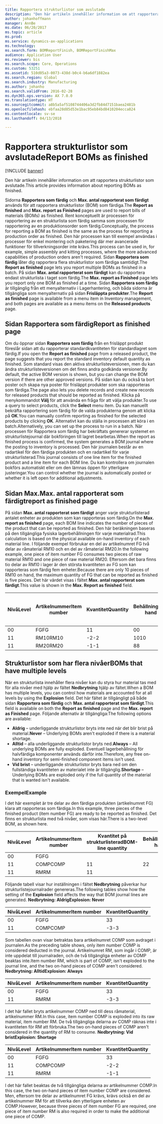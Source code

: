 ```yaml
---
title: Rapportera strukturlistor som avslutade
description: "Den här artikeln innehåller information om att rapportera strukturlistor som avslutade."
author: johanhoffmann
manager: AnnBe
ms.date: 06/20/2017
ms.topic: article
ms.prod: 
ms.service: dynamics-ax-applications
ms.technology: 
ms.search.form: BOMReportFinish, BOMReportFinishMax
audience: Application User
ms.reviewer: bis
ms.search.scope: Core, Operations
ms.custom: 53251
ms.assetid: 510d05a3-0073-438d-b0c4-b6a6df1882ea
ms.search.region: Global
ms.search.industry: Manufacturing
ms.author: johanho
ms.search.validFrom: 2016-02-28
ms.dyn365.ops.version: AX 7.0.0
ms.translationtype: HT
ms.sourcegitcommit: a8b5a5af5108744406a3d2fb84d7151baea2481b
ms.openlocfilehash: ebfaa28d85d53e1bac95eb84bd8410204ecca824
ms.contentlocale: sv-se
ms.lasthandoff: 04/13/2018

---
```


# <a name="report-boms-as-finished"></a><span data-ttu-id="eb16c-103">Rapportera strukturlistor som avslutade</span><span class="sxs-lookup"><span data-stu-id="eb16c-103">Report BOMs as finished</span></span>

[!INCLUDE [banner](../includes/banner.md)]

<span data-ttu-id="eb16c-104">Den här artikeln innehåller information om att rapportera strukturlistor som avslutade.</span><span class="sxs-lookup"><span data-stu-id="eb16c-104">This article provides information about reporting BOMs as finished.</span></span>

<span data-ttu-id="eb16c-105">Sidorna **Rapportera som färdig** och **Max. antal rapporterat som färdigt** används för att rapportera strukturlistor (BOM) som färdiga.</span><span class="sxs-lookup"><span data-stu-id="eb16c-105">The **Report as finished** and **Max. report as Finished** pages are used to report bills of materials (BOMs) as finished.</span></span> <span data-ttu-id="eb16c-106">Rent konceptuellt är processen för rapportering av en strukturlista som färdig samma som processen för rapportering av en produktionsorder som färdig.</span><span class="sxs-lookup"><span data-stu-id="eb16c-106">Conceptually, the process for reporting a BOM as finished is the same as the process for reporting a production order as finished.</span></span> <span data-ttu-id="eb16c-107">Den här processen kan till exempel användas i processer för enkel montering och paketering där mer avancerade funktioner för tillverkningsorder inte krävs.</span><span class="sxs-lookup"><span data-stu-id="eb16c-107">This process can be used in, for example, simple assembly and kitting processes, where the more advanced capabilities of production orders aren't required.</span></span> <span data-ttu-id="eb16c-108">Sidan **Rapportera som färdig** låter dig rapportera flera strukturlistor som färdiga samtidigt.</span><span class="sxs-lookup"><span data-stu-id="eb16c-108">The **Report as finished** page lets you report multiple BOMs as finished in a batch.</span></span> <span data-ttu-id="eb16c-109">På sidan **Max. antal rapporterat som färdigt** kan du rapportera endast strukturlista i taget som färdig.</span><span class="sxs-lookup"><span data-stu-id="eb16c-109">The **Max. report as Finished** page lets you report only one BOM as finished at a time.</span></span> <span data-ttu-id="eb16c-110">Sidan **Rapportera som färdig** är tillgänglig från ett menyalternativ i Lagerhantering, och båda sidorna är tillgängliga som menyalternativ på sidan **Frisläppta produkter**.</span><span class="sxs-lookup"><span data-stu-id="eb16c-110">The **Report as finished** page is available from a menu item in Inventory management, and both pages are available as a menu items on the **Released products** page.</span></span>

## <a name="report-as-finished-page"></a><span data-ttu-id="eb16c-111">Sidan Rapportera som färdig</span><span class="sxs-lookup"><span data-stu-id="eb16c-111">Report as finished page</span></span>
<span data-ttu-id="eb16c-112">Om du öppnar sidan **Rapportera som färdig** från en frisläppt produkt föreslår sidan att du rapporterar standardkvantiteten för standardlagret som färdig.</span><span class="sxs-lookup"><span data-stu-id="eb16c-112">If you open the **Report as finished** page from a released product, the page suggests that you report the standard inventory default quantity as finished.</span></span> <span data-ttu-id="eb16c-113">Som standard visas den aktiva strukturlisteversionen, men du kan ändra strukturlisteversionen om det finns andra godkända versioner.</span><span class="sxs-lookup"><span data-stu-id="eb16c-113">By default, the active BOM version is shown, but you can change the BOM version if there are other approved versions.</span></span> <span data-ttu-id="eb16c-114">På sidan kan du också ta bort poster och skapa nya poster för frisläppt produkter som ska rapporteras som färdiga.</span><span class="sxs-lookup"><span data-stu-id="eb16c-114">The page also lets you delete records and create new records for released products that should be reported as finished.</span></span> <span data-ttu-id="eb16c-115">Klicka på menykommandot **Välj** för att använda en fråga för att välja produkter.</span><span class="sxs-lookup"><span data-stu-id="eb16c-115">To use a query to select products, click the **Select** menu item.</span></span> <span data-ttu-id="eb16c-116">Du kan manuellt bekräfta rapportering som färdig för de valda produkterna genom att klicka på **OK**.</span><span class="sxs-lookup"><span data-stu-id="eb16c-116">You can manually confirm reporting as finished for the selected products by clicking **OK**.</span></span> <span data-ttu-id="eb16c-117">Alternativt kan du ställa in processen att köra i en batch.</span><span class="sxs-lookup"><span data-stu-id="eb16c-117">Alternatively, you can set up the process to run in a batch.</span></span> <span data-ttu-id="eb16c-118">När processen för Rapportera som färdig har bekräftats genererar systemet en strukturlistejournal där bokföringen till lagret bearbetas.</span><span class="sxs-lookup"><span data-stu-id="eb16c-118">When the report as finished process is confirmed, the system generates a BOM journal where the posting to inventory is processed.</span></span> <span data-ttu-id="eb16c-119">Den här journalen består av en radartikel för den färdiga produkten och en radartikel för varje strukturlisterad.</span><span class="sxs-lookup"><span data-stu-id="eb16c-119">This journal consists of one line item for the finished product and a line item for each BOM line.</span></span> <span data-ttu-id="eb16c-120">Du kan kontrollera om journalen bokförs automatiskt eller om den lämnas öppen för ytterligare justeringar.</span><span class="sxs-lookup"><span data-stu-id="eb16c-120">You can control whether the journal is automatically posted or whether it is left open for additional adjustments.</span></span>

## <a name="max-report-as-finished-page"></a><span data-ttu-id="eb16c-121">Sidan Max.</span><span class="sxs-lookup"><span data-stu-id="eb16c-121">Max.</span></span> <span data-ttu-id="eb16c-122">antal rapporterat som färdigt</span><span class="sxs-lookup"><span data-stu-id="eb16c-122">report as finished page</span></span>
<span data-ttu-id="eb16c-123">På sidan **Max. antal rapporterat som färdigt** anger varje strukturlisterad antalet enheter av produkten som kan rapporteras som färdig.</span><span class="sxs-lookup"><span data-stu-id="eb16c-123">On the **Max. report as finished** page, each BOM line indicates the number of pieces of the product that can be reported as finished.</span></span> <span data-ttu-id="eb16c-124">Den här beräkningen baseras på den tillgängliga fysiska lagerbehållningen för varje materialrad.</span><span class="sxs-lookup"><span data-stu-id="eb16c-124">This calculation is based on the physical available on-hand inventory of each material line.</span></span> <span data-ttu-id="eb16c-125">I följande exempel förbrukar en del av artikelnumret FG två delar av råmaterial RM10 och en del av råmaterial RM20.</span><span class="sxs-lookup"><span data-stu-id="eb16c-125">In the following example, one piece of item number FG consumes two pieces of raw material RM10 and one piece of raw material RM20.</span></span> <span data-ttu-id="eb16c-126">Eftersom det bara finns tio delar av RM10 i lager är den största kvantiteten av FG som kan rapporteras som färdig fem enheter.</span><span class="sxs-lookup"><span data-stu-id="eb16c-126">Because there are only 10 pieces of RM10 on hand, the maximum quantity of FG that can be reported as finished is five pieces.</span></span> <span data-ttu-id="eb16c-127">Det här värdet visas i fältet **Max. antal rapporterat som färdigt**.</span><span class="sxs-lookup"><span data-stu-id="eb16c-127">This value is shown in the **Max. Report as finished** field.</span></span>

| <span data-ttu-id="eb16c-128">Nivå</span><span class="sxs-lookup"><span data-stu-id="eb16c-128">Level</span></span> | <span data-ttu-id="eb16c-129">Artikelnummer</span><span class="sxs-lookup"><span data-stu-id="eb16c-129">Item number</span></span> | <span data-ttu-id="eb16c-130">Kvantitet</span><span class="sxs-lookup"><span data-stu-id="eb16c-130">Quantity</span></span> | <span data-ttu-id="eb16c-131">Behållning</span><span class="sxs-lookup"><span data-stu-id="eb16c-131">On-hand</span></span> | <span data-ttu-id="eb16c-132">Max.</span><span class="sxs-lookup"><span data-stu-id="eb16c-132">Max.</span></span> <span data-ttu-id="eb16c-133">Rapportera som färdig</span><span class="sxs-lookup"><span data-stu-id="eb16c-133">Report as finished</span></span> |
|-------|-------------|----------|---------|-------------------------|
| <span data-ttu-id="eb16c-134">0</span><span class="sxs-lookup"><span data-stu-id="eb16c-134">0</span></span>     | <span data-ttu-id="eb16c-135">FG</span><span class="sxs-lookup"><span data-stu-id="eb16c-135">FG</span></span>          |  <span data-ttu-id="eb16c-136">1</span><span class="sxs-lookup"><span data-stu-id="eb16c-136">1</span></span>       | <span data-ttu-id="eb16c-137">0</span><span class="sxs-lookup"><span data-stu-id="eb16c-137">0</span></span>       | <span data-ttu-id="eb16c-138">5</span><span class="sxs-lookup"><span data-stu-id="eb16c-138">5</span></span>                       |
| <span data-ttu-id="eb16c-139">1</span><span class="sxs-lookup"><span data-stu-id="eb16c-139">1</span></span>     | <span data-ttu-id="eb16c-140">RM10</span><span class="sxs-lookup"><span data-stu-id="eb16c-140">RM10</span></span>        | <span data-ttu-id="eb16c-141">-2</span><span class="sxs-lookup"><span data-stu-id="eb16c-141">-2</span></span>       | <span data-ttu-id="eb16c-142">10</span><span class="sxs-lookup"><span data-stu-id="eb16c-142">10</span></span>      | <span data-ttu-id="eb16c-143">5</span><span class="sxs-lookup"><span data-stu-id="eb16c-143">5</span></span>                       |
| <span data-ttu-id="eb16c-144">1</span><span class="sxs-lookup"><span data-stu-id="eb16c-144">1</span></span>     | <span data-ttu-id="eb16c-145">RM20</span><span class="sxs-lookup"><span data-stu-id="eb16c-145">RM20</span></span>        | <span data-ttu-id="eb16c-146">-1</span><span class="sxs-lookup"><span data-stu-id="eb16c-146">-1</span></span>       |  <span data-ttu-id="eb16c-147">8</span><span class="sxs-lookup"><span data-stu-id="eb16c-147">8</span></span>      | <span data-ttu-id="eb16c-148">8</span><span class="sxs-lookup"><span data-stu-id="eb16c-148">8</span></span>                       |

## <a name="boms-that-have-multiple-levels"></a><span data-ttu-id="eb16c-149">Strukturlistor som har flera nivåer</span><span class="sxs-lookup"><span data-stu-id="eb16c-149">BOMs that have multiple levels</span></span>
<span data-ttu-id="eb16c-150">När en strukturlista innehåller flera nivåer kan du styra hur material tas med för alla nivåer med hjälp av fältet **Nedbrytning** hjälp av fältet.</span><span class="sxs-lookup"><span data-stu-id="eb16c-150">When a BOM has multiple levels, you can control how materials are accounted for at all levels by using the **Explosion** field.</span></span> <span data-ttu-id="eb16c-151">Det här fältet är tillgängligt på både sidan **Rapportera som färdig** och **Max. antal rapporterat som färdigt**.</span><span class="sxs-lookup"><span data-stu-id="eb16c-151">This field is available on both the **Report as finished** page and the **Max. report as Finished** page.</span></span> <span data-ttu-id="eb16c-152">Följande alternativ är tillgängliga:</span><span class="sxs-lookup"><span data-stu-id="eb16c-152">The following options are available:</span></span>

-   <span data-ttu-id="eb16c-153">**Aldrig** – underliggande strukturlistor bryts inte ned när det blir brist på material.</span><span class="sxs-lookup"><span data-stu-id="eb16c-153">**Never** – Underlying BOMs aren't exploded if there is a material shortage.</span></span>
-   <span data-ttu-id="eb16c-154">**Alltid** – alla underliggande strukturlistor bryts ned.</span><span class="sxs-lookup"><span data-stu-id="eb16c-154">**Always** – All underlying BOMs are fully exploded.</span></span> <span data-ttu-id="eb16c-155">Eventuell lagerbehållning för halvfärdiga komponenter används därför inte.</span><span class="sxs-lookup"><span data-stu-id="eb16c-155">Therefore, any free on-hand inventory for semi-finished component items isn't used.</span></span>
-   <span data-ttu-id="eb16c-156">**Vid brist** – underliggande strukturlistor bryts bara ned om den fullständiga kvantiteten av materialet inte är tillgänglig.</span><span class="sxs-lookup"><span data-stu-id="eb16c-156">**Shortage** – Underlying BOMs are exploded only if the full quantity of the material that is wanted isn't available.</span></span>

### <a name="example"></a><span data-ttu-id="eb16c-157">Exempel</span><span class="sxs-lookup"><span data-stu-id="eb16c-157">Example</span></span>

<span data-ttu-id="eb16c-158">I det här exemplet är tre delar av den färdiga produkten (artikelnumret FG) klara att rapporteras som färdiga.</span><span class="sxs-lookup"><span data-stu-id="eb16c-158">In this example, three pieces of the finished product (item number FG) are ready to be reported as finished.</span></span> <span data-ttu-id="eb16c-159">Det finns en strukturlista med två nivåer, som visas här.</span><span class="sxs-lookup"><span data-stu-id="eb16c-159">There is a two-level BOM, as shown here.</span></span>

| <span data-ttu-id="eb16c-160">Nivå</span><span class="sxs-lookup"><span data-stu-id="eb16c-160">Level</span></span> | <span data-ttu-id="eb16c-161">Artikelnummer</span><span class="sxs-lookup"><span data-stu-id="eb16c-161">Item number</span></span> | <span data-ttu-id="eb16c-162">Kvantitet på strukturlisterad</span><span class="sxs-lookup"><span data-stu-id="eb16c-162">BOM-line quantity</span></span> | <span data-ttu-id="eb16c-163">Behållning</span><span class="sxs-lookup"><span data-stu-id="eb16c-163">On-hand</span></span> |
|-------|-------------|-------------------|---------|
| <span data-ttu-id="eb16c-164">0</span><span class="sxs-lookup"><span data-stu-id="eb16c-164">0</span></span>     | <span data-ttu-id="eb16c-165">FG</span><span class="sxs-lookup"><span data-stu-id="eb16c-165">FG</span></span>          |                   |         |
| <span data-ttu-id="eb16c-166">1</span><span class="sxs-lookup"><span data-stu-id="eb16c-166">1</span></span>     | <span data-ttu-id="eb16c-167">COMP</span><span class="sxs-lookup"><span data-stu-id="eb16c-167">COMP</span></span>        | <span data-ttu-id="eb16c-168">1</span><span class="sxs-lookup"><span data-stu-id="eb16c-168">1</span></span>                 | <span data-ttu-id="eb16c-169">2</span><span class="sxs-lookup"><span data-stu-id="eb16c-169">2</span></span>       |
| <span data-ttu-id="eb16c-170">1</span><span class="sxs-lookup"><span data-stu-id="eb16c-170">1</span></span>     | <span data-ttu-id="eb16c-171">RM</span><span class="sxs-lookup"><span data-stu-id="eb16c-171">RM</span></span>          | <span data-ttu-id="eb16c-172">1</span><span class="sxs-lookup"><span data-stu-id="eb16c-172">1</span></span>                 |         |

<span data-ttu-id="eb16c-173">Följande tabell visar hur inställningen i fältet **Nedbrytning** påverkar hur strukturlistejournalrader genereras.</span><span class="sxs-lookup"><span data-stu-id="eb16c-173">The following tables show how the setting of the **Explosion** field affects the way that BOM journal lines are generated.</span></span> <span data-ttu-id="eb16c-174">**Nedbrytning: Aldrig**</span><span class="sxs-lookup"><span data-stu-id="eb16c-174">**Explosion: Never**</span></span>

| <span data-ttu-id="eb16c-175">Nivå</span><span class="sxs-lookup"><span data-stu-id="eb16c-175">Level</span></span> | <span data-ttu-id="eb16c-176">Artikelnummer</span><span class="sxs-lookup"><span data-stu-id="eb16c-176">Item number</span></span> | <span data-ttu-id="eb16c-177">Kvantitet</span><span class="sxs-lookup"><span data-stu-id="eb16c-177">Quantity</span></span> |
|-------|-------------|----------|
| <span data-ttu-id="eb16c-178">0</span><span class="sxs-lookup"><span data-stu-id="eb16c-178">0</span></span>     | <span data-ttu-id="eb16c-179">FG</span><span class="sxs-lookup"><span data-stu-id="eb16c-179">FG</span></span>          | <span data-ttu-id="eb16c-180">3</span><span class="sxs-lookup"><span data-stu-id="eb16c-180">3</span></span>        |
| <span data-ttu-id="eb16c-181">1</span><span class="sxs-lookup"><span data-stu-id="eb16c-181">1</span></span>     | <span data-ttu-id="eb16c-182">COMP</span><span class="sxs-lookup"><span data-stu-id="eb16c-182">COMP</span></span>        | <span data-ttu-id="eb16c-183">-3</span><span class="sxs-lookup"><span data-stu-id="eb16c-183">-3</span></span>       |

<span data-ttu-id="eb16c-184">Som tabellen ovan visar betraktas bara artikelnumret COMP som avdraget i journalen.</span><span class="sxs-lookup"><span data-stu-id="eb16c-184">As the preceding table shows, only item number COMP is considered deducted in the journal.</span></span> <span data-ttu-id="eb16c-185">Artikelnumret RM, som ingår i COMP, är inte uppdelat till journalraden, och de två tillgängliga enheter av COMP beaktas inte.</span><span class="sxs-lookup"><span data-stu-id="eb16c-185">Item number RM, which is part of COMP, isn't exploded to the journal line, and the two on-hand pieces of COMP aren't considered.</span></span> <span data-ttu-id="eb16c-186">**Nedbrytning: Alltid**</span><span class="sxs-lookup"><span data-stu-id="eb16c-186">**Explosion: Always**</span></span>

| <span data-ttu-id="eb16c-187">Nivå</span><span class="sxs-lookup"><span data-stu-id="eb16c-187">Level</span></span> | <span data-ttu-id="eb16c-188">Artikelnummer</span><span class="sxs-lookup"><span data-stu-id="eb16c-188">Item number</span></span> | <span data-ttu-id="eb16c-189">Kvantitet</span><span class="sxs-lookup"><span data-stu-id="eb16c-189">Quantity</span></span> |
|-------|-------------|----------|
| <span data-ttu-id="eb16c-190">0</span><span class="sxs-lookup"><span data-stu-id="eb16c-190">0</span></span>     | <span data-ttu-id="eb16c-191">FG</span><span class="sxs-lookup"><span data-stu-id="eb16c-191">FG</span></span>          | <span data-ttu-id="eb16c-192">3</span><span class="sxs-lookup"><span data-stu-id="eb16c-192">3</span></span>        |
| <span data-ttu-id="eb16c-193">1</span><span class="sxs-lookup"><span data-stu-id="eb16c-193">1</span></span>     | <span data-ttu-id="eb16c-194">RM</span><span class="sxs-lookup"><span data-stu-id="eb16c-194">RM</span></span>          | <span data-ttu-id="eb16c-195">-3</span><span class="sxs-lookup"><span data-stu-id="eb16c-195">-3</span></span>       |

<span data-ttu-id="eb16c-196">I det här fallet bryts artikelnummer COMP ned till dess råmaterial, artikelnummer RM.</span><span class="sxs-lookup"><span data-stu-id="eb16c-196">In this case, item number COMP is exploded into its raw material, item number RM.</span></span> <span data-ttu-id="eb16c-197">De två tillgängliga delarna av COMP räknas inte i kvantiteten för RM att förbruka.</span><span class="sxs-lookup"><span data-stu-id="eb16c-197">The two on-hand pieces of COMP aren't considered in the quantity of RM to consume.</span></span> <span data-ttu-id="eb16c-198">**Nedbrytning: Vid brist**</span><span class="sxs-lookup"><span data-stu-id="eb16c-198">**Explosion: Shortage**</span></span>

| <span data-ttu-id="eb16c-199">Nivå</span><span class="sxs-lookup"><span data-stu-id="eb16c-199">Level</span></span> | <span data-ttu-id="eb16c-200">Artikelnummer</span><span class="sxs-lookup"><span data-stu-id="eb16c-200">Item number</span></span> | <span data-ttu-id="eb16c-201">Kvantitet</span><span class="sxs-lookup"><span data-stu-id="eb16c-201">Quantity</span></span> |
|-------|-------------|----------|
| <span data-ttu-id="eb16c-202">0</span><span class="sxs-lookup"><span data-stu-id="eb16c-202">0</span></span>     | <span data-ttu-id="eb16c-203">FG</span><span class="sxs-lookup"><span data-stu-id="eb16c-203">FG</span></span>          | <span data-ttu-id="eb16c-204">3</span><span class="sxs-lookup"><span data-stu-id="eb16c-204">3</span></span>        |
| <span data-ttu-id="eb16c-205">1</span><span class="sxs-lookup"><span data-stu-id="eb16c-205">1</span></span>     | <span data-ttu-id="eb16c-206">COMP</span><span class="sxs-lookup"><span data-stu-id="eb16c-206">COMP</span></span>        | <span data-ttu-id="eb16c-207">-2</span><span class="sxs-lookup"><span data-stu-id="eb16c-207">-2</span></span>       |
| <span data-ttu-id="eb16c-208">1</span><span class="sxs-lookup"><span data-stu-id="eb16c-208">1</span></span>     | <span data-ttu-id="eb16c-209">RM</span><span class="sxs-lookup"><span data-stu-id="eb16c-209">RM</span></span>          | <span data-ttu-id="eb16c-210">-1</span><span class="sxs-lookup"><span data-stu-id="eb16c-210">-1</span></span>       |

<span data-ttu-id="eb16c-211">I det här fallet beaktas de två tillgängliga delarna av artikelnummer COMP.</span><span class="sxs-lookup"><span data-stu-id="eb16c-211">In this case, the two on-hand pieces of item number COMP are considered.</span></span> <span data-ttu-id="eb16c-212">Men, eftersom tre delar av artikelnumret FG krävs, krävs också en del av artikelnummer RM för att tillverka den ytterligare enheten av COMP.</span><span class="sxs-lookup"><span data-stu-id="eb16c-212">However, because three pieces of item number FG are required, one piece of item number RM is also required in order to make the additional one piece of COMP.</span></span>





